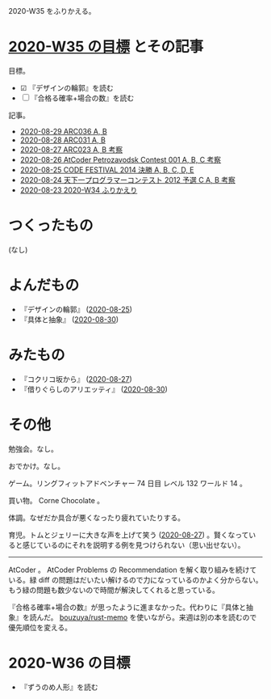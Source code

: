 2020-W35 をふりかえる。

# [2020-W35 の目標][2020-08-23] とその記事

目標。

- ☑ 『デザインの輪郭』を読む
- ☐ 『合格る確率+場合の数』を読む

記事。

- [2020-08-29 ARC036 A, B][2020-08-29]
- [2020-08-28 ARC031 A, B][2020-08-28]
- [2020-08-27 ARC023 A, B 考察][2020-08-27]
- [2020-08-26 AtCoder Petrozavodsk Contest 001 A, B, C 考察][2020-08-26]
- [2020-08-25 CODE FESTIVAL 2014 決勝 A, B, C, D, E][2020-08-25]
- [2020-08-24 天下一プログラマーコンテスト 2012 予選 C A, B 考察][2020-08-24]
- [2020-08-23 2020-W34 ふりかえり][2020-08-23]

# つくったもの

(なし)

# よんだもの

- 『デザインの輪郭』 ([2020-08-25][])
- 『具体と抽象』 ([2020-08-30][])

# みたもの

- 『コクリコ坂から』 ([2020-08-27][])
- 『借りぐらしのアリエッティ』 ([2020-08-30][])

# その他

勉強会。なし。

おでかけ。なし。

ゲーム。リングフィットアドベンチャー 74 日目 レベル 132 ワールド 14 。

買い物。 Corne Chocolate 。

体調。なぜだか具合が悪くなったり疲れていたりする。

育児。トムとジェリーに大きな声を上げて笑う ([2020-08-27][]) 。賢くなっていると感じているのにそれを説明する例を見つけられない（思い出せない）。

---

AtCoder 。 AtCoder Problems の Recommendation を解く取り組みを続けている。緑 diff の問題はだいたい解けるので力になっているのかよく分からない。もう緑の問題も数少ないので時間が解決してくれると思っている。

『合格る確率+場合の数』が思ったように進まなかった。代わりに『具体と抽象』を読んだ。 [bouzuya/rust-memo][] を使いながら。来週は別の本を読むので優先順位を変える。

# 2020-W36 の目標

- 『ずうのめ人形』を読む

[2020-08-29]: https://blog.bouzuya.net/2020/08/29/
[2020-08-28]: https://blog.bouzuya.net/2020/08/28/
[2020-08-27]: https://blog.bouzuya.net/2020/08/27/
[2020-08-26]: https://blog.bouzuya.net/2020/08/26/
[2020-08-25]: https://blog.bouzuya.net/2020/08/25/
[2020-08-24]: https://blog.bouzuya.net/2020/08/24/
[2020-08-23]: https://blog.bouzuya.net/2020/08/23/
[2020-08-30]: https://blog.bouzuya.net/2020/08/30/
[bouzuya/rust-memo]: https://github.com/bouzuya/rust-memo
